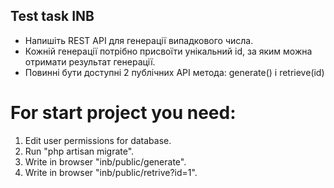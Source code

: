 
## Test task INB

- Напишіть REST API для генерації випадкового числа.
- Кожній генерації потрібно присвоїти унікальний id, за яким можна отримати результат
  генерації.
- Повинні бути доступні 2 публічних API метода: generate() і retrieve(id)
#
# For start project you need:
1. Edit user permissions for database.
2. Run "php artisan migrate".
3. Write in browser "inb/public/generate".
4. Write in browser "inb/public/retrive?id=1".
